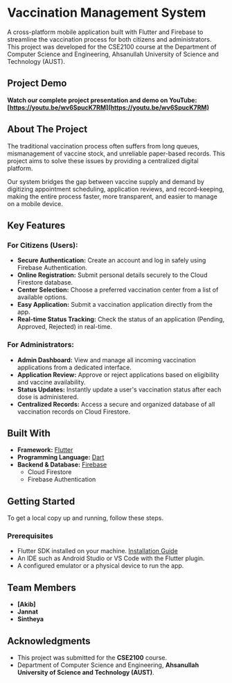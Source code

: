 # Vaccination Management System

A cross-platform mobile application built with Flutter and Firebase to streamline the vaccination process for both citizens and administrators. This project was developed for the CSE2100 course at the Department of Computer Science and Engineering, Ahsanullah University of Science and Technology (AUST).

## Project Demo

**Watch our complete project presentation and demo on YouTube: [https://youtu.be/wv6SpucK7RM](https://youtu.be/wv6SpucK7RM)**

## About The Project

The traditional vaccination process often suffers from long queues, mismanagement of vaccine stock, and unreliable paper-based records. This project aims to solve these issues by providing a centralized digital platform.

Our system bridges the gap between vaccine supply and demand by digitizing appointment scheduling, application reviews, and record-keeping, making the entire process faster, more transparent, and easier to manage on a mobile device.

## Key Features

### For Citizens (Users):
* **Secure Authentication:** Create an account and log in safely using Firebase Authentication.
* **Online Registration:** Submit personal details securely to the Cloud Firestore database.
* **Center Selection:** Choose a preferred vaccination center from a list of available options.
* **Easy Application:** Submit a vaccination application directly from the app.
* **Real-time Status Tracking:** Check the status of an application (Pending, Approved, Rejected) in real-time.

### For Administrators:
* **Admin Dashboard:** View and manage all incoming vaccination applications from a dedicated interface.
* **Application Review:** Approve or reject applications based on eligibility and vaccine availability.
* **Status Updates:** Instantly update a user's vaccination status after each dose is administered.
* **Centralized Records:** Access a secure and organized database of all vaccination records on Cloud Firestore.

## Built With

* **Framework:** [Flutter](https://flutter.dev/)
* **Programming Language:** [Dart](https://dart.dev/)
* **Backend & Database:** [Firebase](https://firebase.google.com/)
    * Cloud Firestore
    * Firebase Authentication

## Getting Started

To get a local copy up and running, follow these steps.

### Prerequisites

* Flutter SDK installed on your machine. [Installation Guide](https://docs.flutter.dev/get-started/install)
* An IDE such as Android Studio or VS Code with the Flutter plugin.
* A configured emulator or a physical device to run the app.

## Team Members

* **[Akib]**
* **Jannat**
* **Sintheya**

## Acknowledgments
* This project was submitted for the **CSE2100** course.
* Department of Computer Science and Engineering, **Ahsanullah University of Science and Technology (AUST)**.
